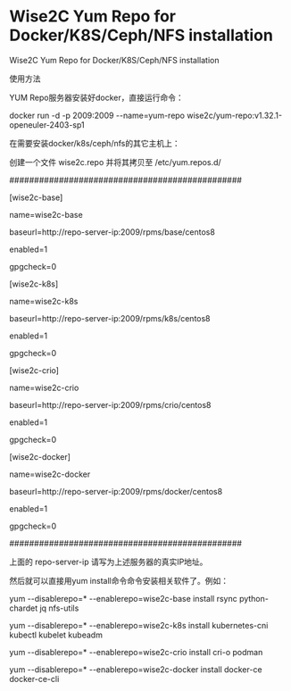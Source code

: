 # Wise2C Yum Repo for Docker/K8S/Ceph/NFS installation
Wise2C Yum Repo for Docker/K8S/Ceph/NFS installation

使用方法

YUM Repo服务器安装好docker，直接运行命令：

docker run -d -p 2009:2009 --name=yum-repo wise2c/yum-repo:v1.32.1-openeuler-2403-sp1

在需要安装docker/k8s/ceph/nfs的其它主机上：

创建一个文件 wise2c.repo 并将其拷贝至 /etc/yum.repos.d/

###############################################

[wise2c-base]

name=wise2c-base

baseurl=http://repo-server-ip:2009/rpms/base/centos8

enabled=1

gpgcheck=0

[wise2c-k8s]

name=wise2c-k8s

baseurl=http://repo-server-ip:2009/rpms/k8s/centos8

enabled=1

gpgcheck=0

[wise2c-crio]

name=wise2c-crio

baseurl=http://repo-server-ip:2009/rpms/crio/centos8

enabled=1

gpgcheck=0

[wise2c-docker]

name=wise2c-docker

baseurl=http://repo-server-ip:2009/rpms/docker/centos8

enabled=1

gpgcheck=0

###############################################

上面的 repo-server-ip 请写为上述服务器的真实IP地址。

然后就可以直接用yum install命令命令安装相关软件了。例如：

yum --disablerepo=* --enablerepo=wise2c-base install rsync python-chardet jq nfs-utils
  
yum --disablerepo=* --enablerepo=wise2c-k8s install kubernetes-cni kubectl kubelet kubeadm

yum --disablerepo=* --enablerepo=wise2c-crio install cri-o podman

yum --disablerepo=* --enablerepo=wise2c-docker install docker-ce docker-ce-cli
